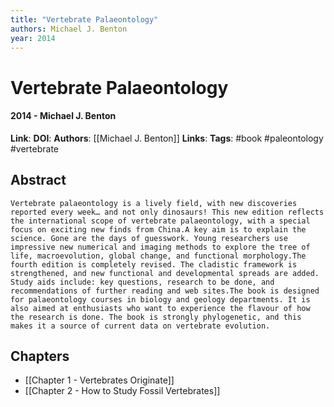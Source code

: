 ```yaml
---
title: "Vertebrate Palaeontology"
authors: Michael J. Benton
year: 2014
---
```

# Vertebrate Palaeontology
#### 2014 - Michael J. Benton
**Link**: 
**DOI**: 
**Authors**: [[Michael J. Benton]]
**Links**:
**Tags**: #book #paleontology #vertebrate

## Abstract
```
Vertebrate palaeontology is a lively field, with new discoveries reported every week… and not only dinosaurs! This new edition reflects the international scope of vertebrate palaeontology, with a special focus on exciting new finds from China.A key aim is to explain the science. Gone are the days of guesswork. Young researchers use impressive new numerical and imaging methods to explore the tree of life, macroevolution, global change, and functional morphology.The fourth edition is completely revised. The cladistic framework is strengthened, and new functional and developmental spreads are added. Study aids include: key questions, research to be done, and recommendations of further reading and web sites.The book is designed for palaeontology courses in biology and geology departments. It is also aimed at enthusiasts who want to experience the flavour of how the research is done. The book is strongly phylogenetic, and this makes it a source of current data on vertebrate evolution.
```

## Chapters
- [[Chapter 1 - Vertebrates Originate]]
- [[Chapter 2 - How to Study Fossil Vertebrates]]